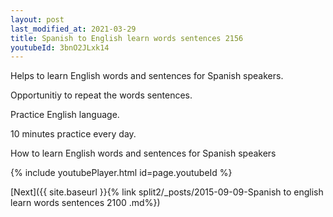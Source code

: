 ```yaml
---
layout: post
last_modified_at: 2021-03-29
title: Spanish to English learn words sentences 2156 
youtubeId: 3bnO2JLxk14
---
```

 
 
Helps to learn English words and sentences for Spanish speakers.

Opportunitiy to repeat the words sentences. 

Practice English language. 
 
10 minutes practice every day. 
 
How to learn English words and sentences for Spanish speakers 
 
{% include youtubePlayer.html id=page.youtubeId %}
 
 
[Next]({{ site.baseurl }}{% link  split2/_posts/2015-09-09-Spanish to english learn words sentences 2100 .md%})
 
